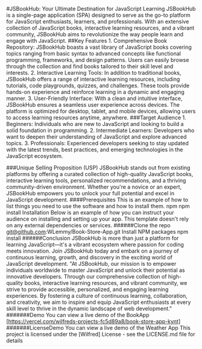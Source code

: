 #JSBookHub: Your Ultimate Destination for JavaScript Learning
JSBookHub is a single-page application (SPA) designed to serve as the go-to platform for JavaScript enthusiasts, learners, and professionals. With an extensive collection of JavaScript books, interactive learning resources, and a vibrant community, JSBookHub aims to revolutionize the way people learn and engage with JavaScript.
##Key Features
    1. Comprehensive Book Repository: JSBookHub boasts a vast library of JavaScript books covering topics ranging from basic syntax to advanced concepts like functional programming, frameworks, and design patterns. Users can easily browse through the collection and find books tailored to their skill level and interests.
    2. Interactive Learning Tools: In addition to traditional books, JSBookHub offers a range of interactive learning resources, including tutorials, code playgrounds, quizzes, and challenges. These tools provide hands-on experience and reinforce learning in a dynamic and engaging manner.
    3. User-Friendly Interface: With a clean and intuitive interface, JSBookHub ensures a seamless user experience across devices. The platform is optimized for desktop, tablet, and mobile devices, allowing users to access learning resources anytime, anywhere.
###Target Audience
    1. Beginners: Individuals who are new to JavaScript and looking to build a solid foundation in programming.
    2. Intermediate Learners: Developers who want to deepen their understanding of JavaScript and explore advanced topics.
    3. Professionals: Experienced developers seeking to stay updated with the latest trends, best practices, and emerging technologies in the JavaScript ecosystem.

###Unique Selling Proposition (USP)
JSBookHub stands out from existing platforms by offering a curated collection of high-quality JavaScript books, interactive learning tools, personalized recommendations, and a thriving community-driven environment. Whether you're a novice or an expert, JSBookHub empowers you to unlock your full potential and excel in JavaScript development.
####Prerequisites
This is an example of how to list things you need to use the software and how to install them.
npm
npm install 
Installation
Below is an example of how you can instruct your audience on installing and setting up your app. This template doesn't rely on any external dependencies or services.
######Clone the repo
git@github.com:WLemmy/Book-Store-App.git
Install NPM packages
npm install
######Conclusion
JSBookHub is more than just a platform for learning JavaScript—it's a vibrant ecosystem where passion for coding meets innovation. Join JSBookHub today and embark on a journey of continuous learning, growth, and discovery in the exciting world of JavaScript development.
"At JSBookHub, our mission is to empower individuals worldwide to master JavaScript and unlock their potential as innovative developers. Through our comprehensive collection of high-quality books, interactive learning resources, and vibrant community, we strive to provide accessible, personalized, and engaging learning experiences. By fostering a culture of continuous learning, collaboration, and creativity, we aim to inspire and equip JavaScript enthusiasts at every skill level to thrive in the dynamic landscape of web development."
#######Demo You can view a live demo of the BookApp
[https://vercel.com/wilfreds-projects-fc5d89a8/book-store-app-kynt]
#######LicenseDemo You can view a live demo of the Weather App
This project is licensed under the [Wilfred] License - see the LICENSE.md file for details
